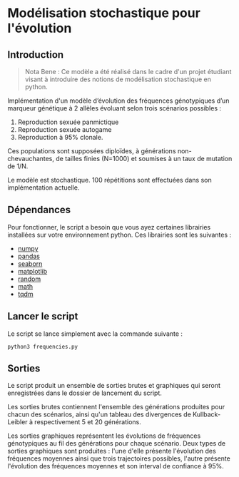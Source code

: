 # Modélisation stochastique pour l'évolution

## Introduction

> Nota Bene : Ce modèle a été réalisé dans le cadre d'un projet étudiant visant à introduire des notions de modélisation stochastique en python. 

Implémentation d'un modèle d’évolution des fréquences génotypiques d’un marqueur génétique à 2 allèles évoluant selon trois scénarios possibles :

1. Reproduction sexuée panmictique
2. Reproduction sexuée autogame
3. Reproduction à 95% clonale.

Ces populations sont supposées diploïdes, à générations non-chevauchantes, de tailles finies (N=1000) et soumises à un taux de mutation de 1/N.

Le modèle est stochastique. 100 répétitions sont effectuées dans son implémentation actuelle.

## Dépendances

Pour fonctionner, le script a besoin que vous ayez certaines librairies installées sur votre environnement python. Ces librairies sont les suivantes :

* [numpy](https://numpy.org/doc/stable/user/index.html)
* [pandas](https://pandas.pydata.org/)
* [seaborn](https://seaborn.pydata.org/)
* [matplotlib](https://matplotlib.org/)
* [random](https://docs.python.org/3/library/random.html)
* [math](https://docs.python.org/3/library/math.html)
* [tqdm](https://github.com/tqdm/tqdm)

## Lancer le script

Le script se lance simplement avec la commande suivante :

`python3 frequencies.py`

## Sorties

Le script produit un ensemble de sorties brutes et graphiques qui seront enregistrées dans le dossier de lancement du script.

Les sorties brutes contiennent l'ensemble des générations produites pour chacun des scénarios, ainsi qu'un tableau des divergences de Kullback-Leibler à respectivement 5 et 20 générations.

Les sorties graphiques représentent les évolutions de fréquences génotypiques au fil des générations pour chaque scénario.
Deux types de sorties graphiques sont produites : l'une d'elle présente l'évolution des fréquences moyennes ainsi que trois trajectoires possibles, l'autre présente l'évolution des fréquences moyennes et son interval de confiance à 95%.
